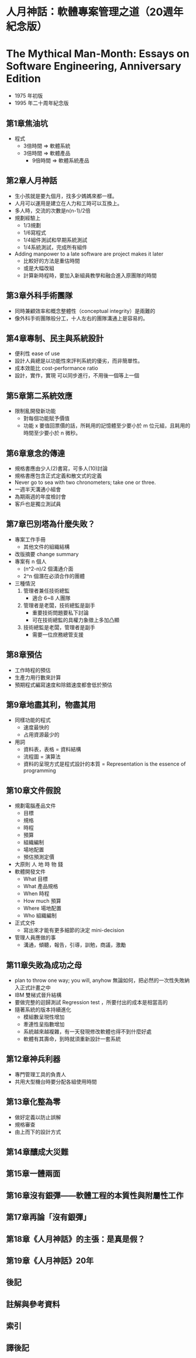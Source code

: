 # 人月神話：軟體專案管理之道（20週年紀念版）
# The Mythical Man-Month: Essays on Software Engineering, Anniversary Edition

- 1975 年初版
- 1995 年二十周年紀念版

## 第1章焦油坑
- 程式
    - 3倍時間 => 軟體系統
    - 3倍時間 => 軟體產品
        - 9倍時間 => 軟體系統產品

## 第2章人月神話
- 生小孩就是要九個月，找多少媽媽來都一樣。
- 人月可以運用是建立在人力和工時可以互換上。
- 多人時，交流的次數是n(n-1)/2倍
- 規劃經驗上
    - 1/3規劃
    - 1/6寫程式
    - 1/4組件測試和早期系統測試
    - 1/4系統測試，完成所有組件
- Adding manpower to a late software are project makes it later
    - 比較好的方法是重估時間
    - 或是大幅改組
    - 計算新時程時，要加入新組員教學和融合進入原團隊的時間

## 第3章外科手術團隊
- 同時兼顧效率和概念整體性（conceptual integrity）是兩難的
- 像外科手術團隊般分工，十人左右的團隊溝通上是容易的。

## 第4章專制、民主與系統設計
- 便利性 ease of use
- 設計人員總是以功能性來評判系統的優劣，而非簡單性。
- 成本效能比 cost-performance ratio
- 設計，實作，實現 可以同步進行，不用後一個等上一個
## 第5章第二系統效應
- 限制亂開發新功能
    - 對每個功能賦予價值
    - 功能 x 要值回票價的話，所耗用的記憶體至少要小於 m 位元組，且耗用的時間至少要小於 n 微秒。
## 第6章意念的傳達
- 規格書應由少人(2)書寫，可多人(10)討論
- 規格書應包含正式定義和散文式的定義
- Never go to sea with two chronometers; take one or three.
- 一週半天溝通小組會
- 為期兩週的年度檢討會
- 客戶也是獨立測試員

## 第7章巴別塔為什麼失敗？
- 專案工作手冊
    - 其他文件的組織結構
- 改版摘要 change summary
- 專案有 n 個人
    - (n^2-n)/2 個溝通介面
    - 2^n 個潛在必須合作的團體
- 三種情況
    1. 管理者兼任技術總監
        - 適合 6~8 人團隊
    1. 管理者是老闆，技術總監是副手
        - 重要技術問題要私下討論
        - 可在技術總監的具權力象徵上多加凸顯
    1. 技術總監是老闆，管理者是副手
        - 需要一位庶務總管支援

## 第8章預估
- 工作時程的預估
- 生產力用行數來計算
- 預期程式編寫速度和除錯速度都會低於預估

## 第9章地盡其利，物盡其用
- 同樣功能的程式
    - 速度最快的
    - 占用資源最少的
- 用詞
    - 資料表，表格 = 資料結構
    - 流程圖 = 演算法
    - 資料的呈現方式是程式設計的本質 = Representation is the essence of programming
## 第10章文件假說
- 規劃電腦產品文件
    - 目標
    - 規格
    - 時程
    - 預算
    - 組織編制
    - 場地配置
    - 預估預測定價
- 大原則 人 地 時 物 錢
- 軟體開發文件
    - What 目標
    - What 產品規格
    - When 時程
    - How much 預算
    - Where 場地配置
    - Who 組織編制
- 正式文件
    - 寫出來才能有更多細節的決定 mini-decision
- 管理人員應做的事
    - 溝通，傾聽，報告，引導，訓勉，商議，激勵

## 第11章失敗為成功之母
 - plan to throw one way; you will, anyhow 無論如何，把必然的一次性失敗納入正式計畫之中
 - IBM 雙梯式晉升結構
 - 要做完整的迴歸測試 Regression test ，所要付出的成本是相當高的
 - 隨著系統的版本持續進化
    - 模組數呈現性增加
    - 牽連性呈指數增加
    - 系統越來越複雜，有一天發現修改軟體也得不到什麼好處
    - 軟體有其壽命，到時就須重新設計一套系統

## 第12章神兵利器
- 專門管理工具的負責人
- 共用大型機台時要分配各組使用時間

## 第13章化整為零
- 做好定義以防止誤解
- 規格審查
- 由上而下的設計方式

## 第14章釀成大災難

## 第15章一體兩面

## 第16章沒有銀彈——軟體工程的本質性與附屬性工作

## 第17章再論「沒有銀彈」

## 第18章《人月神話》的主張：是真是假？

## 第19章《人月神話》20年

## 後記

## 註解與參考資料

## 索引

## 譯後記